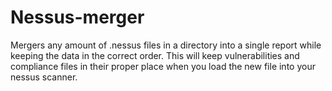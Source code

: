# Nessus-merger
Mergers any amount of .nessus files in a directory into a single report while keeping the data in the correct order. This will keep vulnerabilities and compliance files in their proper place when you load the new file into your nessus scanner. 
